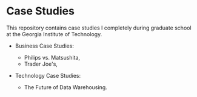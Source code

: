 # Case Studies

This repository contains case studies I completely during graduate school at the Georgia Institute of Technology.

- Business Case Studies:
    - Philips vs. Matsushita,
    - Trader Joe's,

- Technology Case Studies:
    - The Future of Data Warehousing.

